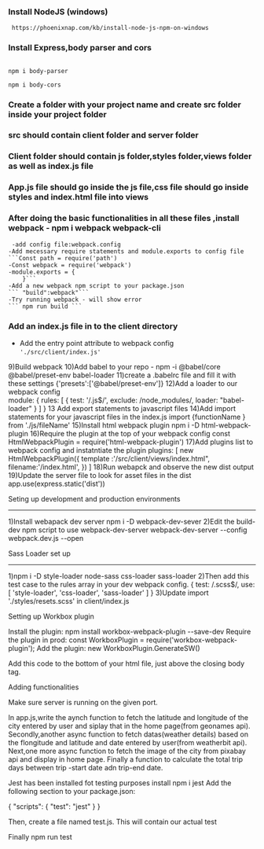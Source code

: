 
### Install NodeJS (windows)
```
 https://phoenixnap.com/kb/install-node-js-npm-on-windows

```

###  Install Express,body parser and cors

 ```npm install express --save

 npm i body-parser

 npm i body-cors
 ```

### Create a folder with your project name and create src folder inside your project folder

### src should contain client folder and server folder

### Client folder should contain js folder,styles folder,views folder as well as index.js file

### App.js file should go inside the js file,css file should go inside styles and index.html file into views
### After doing the basic functionalities in all these files ,install webpack - npm i webpack webpack-cli
	 -add config file:webpack.config
	-Add mecessary require statements and module.exports to config file
	```Const path = require('path')
	-Const webpack = require('webpack')
    -module.exports = {
		}```
	-Add a new webpack npm script to your package.json
	```	"build":webpack"```
	-Try running webpack - will show error
	```	npm run build ```

###  Add an index.js file in to the client directory
   - Add the entry point attribute to webpack config
       ``` './src/client/index.js'  ```

9)Build webpack
10)Add babel to your repo - npm -i @babel/core @babel/preset-env babel-loader
11)create a .babelrc file and fill it with these settings
	{'presets':['@babel/preset-env']}
12)Add a loader to our webpack config	
	module: {
    		rules: [
       	 	{
           		 	test: '/\.js$/',
            			exclude: /node_modules/,
            			loader: "babel-loader"
        		}
    		]
		}
13 Add export statements to javascript files
14)Add import statements for your javascript files in the index.js
	import {functionName } from './js/fileName'
15)Install html webpack plugin
npm  i -D html-webpack-plugin
16)Require the plugin at the top of your webpack config
const HtmlWebpackPlugin = require('html-webpack-plugin')
17)Add plugins list to webpack config and instatntiate the plugin
plugins: [
	new HtmlWebpackPlugin({
		template :'/src/client/views/index.html",
		filename:'/index.html',
	})
]
18)Run webapck and observe the new dist output
19)Update the server file to look for asset files in the dist 
app.use(express.static('dist'))

Seting up development and production environments
***********************************************

1)Install webapack dev server
	npm i -D webpack-dev-sever
2)Edit the build-dev npm script to use webpack-dev-server
	webpack-dev-server --config webpack.dev.js --open

Sass Loader set up
*****************

1)npm i -D style-loader node-sass css-loader sass-loader
2)Then add this test case to the rules array in your dev webpack config.
{
        test: /\.scss$/,
        use: [ 'style-loader', 'css-loader', 'sass-loader' ]
}
3)Update import './styles/resets.scss' in client/index.js

Setting up Workbox plugin

Install the plugin: npm install workbox-webpack-plugin --save-dev
Require the plugin in prod: const WorkboxPlugin = require('workbox-webpack-plugin');
Add the plugin: new WorkboxPlugin.GenerateSW()

Add this code to the bottom of your html file, just above the closing body tag.

<script>
    // Check that service workers are supported
    if ('serviceWorker' in navigator) {
        // Use the window load event to keep the page load performant
        window.addEventListener('load', () => {
            navigator.serviceWorker.register('/service-worker.js');
        });
    }
</script>
Adding functionalities

Make sure server is running on the given port.

In app.js,write the aynch function to fetch the latitude and longitude of the city entered by user and siplay that in the home page(from geonames api).
Secondly,another async function to fetch datas(weather details) based on the flongitude and latitude and date entered by user(from weatherbit api).
Next,one more async function to fetch the image of the city from pixabay api and display in home page.
Finally a function to calculate the total trip days between trip -start date adn trip-end date.

Jest has been installed fot testing purposes
install npm i jest
Add the following section to your package.json:

{
  "scripts": {
    "test": "jest"
  }
}

Then, create a file named test.js. This will contain our actual test

Finally npm run test 

